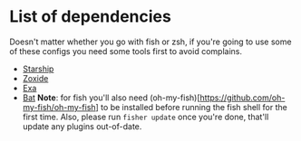 # List of dependencies
Doesn't matter whether you go with fish or zsh, if you're going to use some of these configs you need some tools first to avoid complains.
- [Starship](https://starship.rs)
- [Zoxide](https://github.com/ajeetdsouza/zoxide)
- [Exa](https://github.com/ogham/exa)
- [Bat](https://github.com/sharkdp/bat)
**Note**: for fish you'll also need (oh-my-fish)[https://github.com/oh-my-fish/oh-my-fish] to be installed before running the fish shell for the first time. Also, please run `fisher update` once you're done, that'll update any plugins out-of-date.

